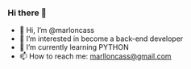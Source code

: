 ### Hi there 👋

- 👋 Hi, I’m @marloncass
- 👀 I’m interested in become a back-end developer
- 🌱 I’m currently learning PYTHON
- 📫 How to reach me: marlloncass@gmail.com
